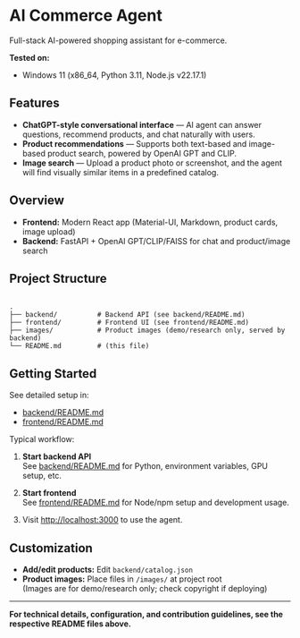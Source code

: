 # AI Commerce Agent

Full-stack AI-powered shopping assistant for e-commerce.

**Tested on:**  
- Windows 11 (x86_64, Python 3.11, Node.js v22.17.1)  

## Features

- **ChatGPT-style conversational interface** — AI agent can answer questions, recommend products, and chat naturally with users.
- **Product recommendations** — Supports both text-based and image-based product search, powered by OpenAI GPT and CLIP.
- **Image search** — Upload a product photo or screenshot, and the agent will find visually similar items in a predefined catalog.

## Overview

- **Frontend:** Modern React app (Material-UI, Markdown, product cards, image upload)
- **Backend:** FastAPI + OpenAI GPT/CLIP/FAISS for chat and product/image search

## Project Structure

```

.
├── backend/          # Backend API (see backend/README.md)
├── frontend/         # Frontend UI (see frontend/README.md)
├── images/           # Product images (demo/research only, served by backend)
└── README.md         # (this file)

```

## Getting Started

See detailed setup in:

- [backend/README.md](backend/README.md)
- [frontend/README.md](frontend/README.md)

Typical workflow:

1. **Start backend API**  
   See [backend/README.md](backend/README.md) for Python, environment variables, GPU setup, etc.

2. **Start frontend**  
   See [frontend/README.md](frontend/README.md) for Node/npm setup and development usage.

3. Visit [http://localhost:3000](http://localhost:3000) to use the agent.

## Customization

- **Add/edit products:** Edit `backend/catalog.json`
- **Product images:** Place files in `/images/` at project root  
  (Images are for demo/research only; check copyright if deploying)

---

**For technical details, configuration, and contribution guidelines, see the respective README files above.**
